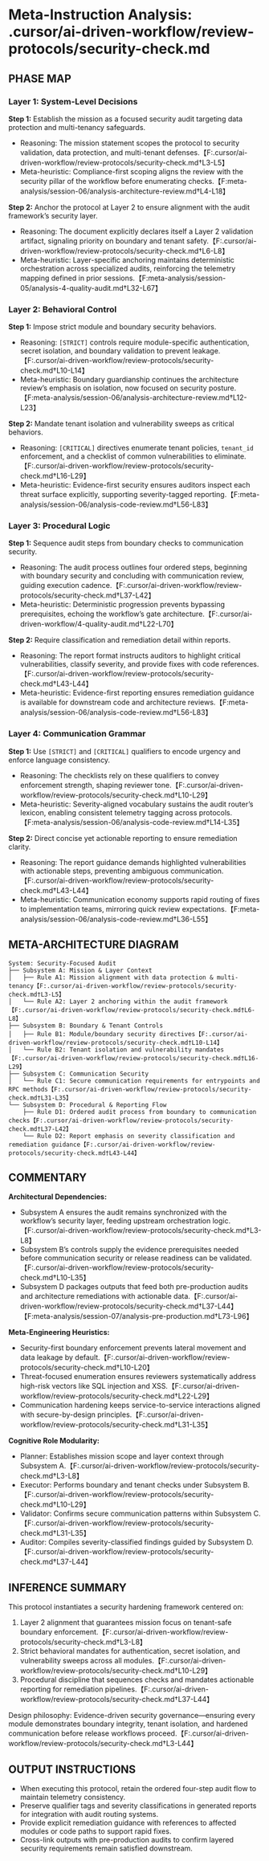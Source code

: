 # Meta-Instruction Analysis: .cursor/ai-driven-workflow/review-protocols/security-check.md

## PHASE MAP
### Layer 1: System-Level Decisions
**Step 1:** Establish the mission as a focused security audit targeting data protection and multi-tenancy safeguards.
- Reasoning: The mission statement scopes the protocol to security validation, data protection, and multi-tenant defenses.【F:.cursor/ai-driven-workflow/review-protocols/security-check.md†L3-L5】
- Meta-heuristic: Compliance-first scoping aligns the review with the security pillar of the workflow before enumerating checks.【F:meta-analysis/session-06/analysis-architecture-review.md†L4-L18】

**Step 2:** Anchor the protocol at Layer 2 to ensure alignment with the audit framework’s security layer.
- Reasoning: The document explicitly declares itself a Layer 2 validation artifact, signaling priority on boundary and tenant safety.【F:.cursor/ai-driven-workflow/review-protocols/security-check.md†L6-L8】
- Meta-heuristic: Layer-specific anchoring maintains deterministic orchestration across specialized audits, reinforcing the telemetry mapping defined in prior sessions.【F:meta-analysis/session-05/analysis-4-quality-audit.md†L32-L67】

### Layer 2: Behavioral Control
**Step 1:** Impose strict module and boundary security behaviors.
- Reasoning: `[STRICT]` controls require module-specific authentication, secret isolation, and boundary validation to prevent leakage.【F:.cursor/ai-driven-workflow/review-protocols/security-check.md†L10-L14】
- Meta-heuristic: Boundary guardianship continues the architecture review’s emphasis on isolation, now focused on security posture.【F:meta-analysis/session-06/analysis-architecture-review.md†L12-L23】

**Step 2:** Mandate tenant isolation and vulnerability sweeps as critical behaviors.
- Reasoning: `[CRITICAL]` directives enumerate tenant policies, `tenant_id` enforcement, and a checklist of common vulnerabilities to eliminate.【F:.cursor/ai-driven-workflow/review-protocols/security-check.md†L16-L29】
- Meta-heuristic: Evidence-first security ensures auditors inspect each threat surface explicitly, supporting severity-tagged reporting.【F:meta-analysis/session-06/analysis-code-review.md†L56-L83】

### Layer 3: Procedural Logic
**Step 1:** Sequence audit steps from boundary checks to communication security.
- Reasoning: The audit process outlines four ordered steps, beginning with boundary security and concluding with communication review, guiding execution cadence.【F:.cursor/ai-driven-workflow/review-protocols/security-check.md†L37-L42】
- Meta-heuristic: Deterministic progression prevents bypassing prerequisites, echoing the workflow’s gate architecture.【F:.cursor/ai-driven-workflow/4-quality-audit.md†L22-L70】

**Step 2:** Require classification and remediation detail within reports.
- Reasoning: The report format instructs auditors to highlight critical vulnerabilities, classify severity, and provide fixes with code references.【F:.cursor/ai-driven-workflow/review-protocols/security-check.md†L43-L44】
- Meta-heuristic: Evidence-first reporting ensures remediation guidance is available for downstream code and architecture reviews.【F:meta-analysis/session-06/analysis-code-review.md†L56-L83】

### Layer 4: Communication Grammar
**Step 1:** Use `[STRICT]` and `[CRITICAL]` qualifiers to encode urgency and enforce language consistency.
- Reasoning: The checklists rely on these qualifiers to convey enforcement strength, shaping reviewer tone.【F:.cursor/ai-driven-workflow/review-protocols/security-check.md†L10-L29】
- Meta-heuristic: Severity-aligned vocabulary sustains the audit router’s lexicon, enabling consistent telemetry tagging across protocols.【F:meta-analysis/session-06/analysis-code-review.md†L14-L35】

**Step 2:** Direct concise yet actionable reporting to ensure remediation clarity.
- Reasoning: The report guidance demands highlighted vulnerabilities with actionable steps, preventing ambiguous communication.【F:.cursor/ai-driven-workflow/review-protocols/security-check.md†L43-L44】
- Meta-heuristic: Communication economy supports rapid routing of fixes to implementation teams, mirroring quick review expectations.【F:meta-analysis/session-06/analysis-code-review.md†L36-L55】

## META-ARCHITECTURE DIAGRAM
```
System: Security-Focused Audit
├── Subsystem A: Mission & Layer Context
│   ├── Rule A1: Mission alignment with data protection & multi-tenancy【F:.cursor/ai-driven-workflow/review-protocols/security-check.md†L3-L5】
│   └── Rule A2: Layer 2 anchoring within the audit framework【F:.cursor/ai-driven-workflow/review-protocols/security-check.md†L6-L8】
├── Subsystem B: Boundary & Tenant Controls
│   ├── Rule B1: Module/boundary security directives【F:.cursor/ai-driven-workflow/review-protocols/security-check.md†L10-L14】
│   └── Rule B2: Tenant isolation and vulnerability mandates【F:.cursor/ai-driven-workflow/review-protocols/security-check.md†L16-L29】
├── Subsystem C: Communication Security
│   └── Rule C1: Secure communication requirements for entrypoints and RPC methods【F:.cursor/ai-driven-workflow/review-protocols/security-check.md†L31-L35】
└── Subsystem D: Procedural & Reporting Flow
    ├── Rule D1: Ordered audit process from boundary to communication checks【F:.cursor/ai-driven-workflow/review-protocols/security-check.md†L37-L42】
    └── Rule D2: Report emphasis on severity classification and remediation guidance【F:.cursor/ai-driven-workflow/review-protocols/security-check.md†L43-L44】
```

## COMMENTARY
**Architectural Dependencies:**
- Subsystem A ensures the audit remains synchronized with the workflow’s security layer, feeding upstream orchestration logic.【F:.cursor/ai-driven-workflow/review-protocols/security-check.md†L3-L8】
- Subsystem B’s controls supply the evidence prerequisites needed before communication security or release readiness can be validated.【F:.cursor/ai-driven-workflow/review-protocols/security-check.md†L10-L35】
- Subsystem D packages outputs that feed both pre-production audits and architecture remediations with actionable data.【F:.cursor/ai-driven-workflow/review-protocols/security-check.md†L37-L44】【F:meta-analysis/session-07/analysis-pre-production.md†L73-L96】

**Meta-Engineering Heuristics:**
- Security-first boundary enforcement prevents lateral movement and data leakage by default.【F:.cursor/ai-driven-workflow/review-protocols/security-check.md†L10-L20】
- Threat-focused enumeration ensures reviewers systematically address high-risk vectors like SQL injection and XSS.【F:.cursor/ai-driven-workflow/review-protocols/security-check.md†L22-L29】
- Communication hardening keeps service-to-service interactions aligned with secure-by-design principles.【F:.cursor/ai-driven-workflow/review-protocols/security-check.md†L31-L35】

**Cognitive Role Modularity:**
- Planner: Establishes mission scope and layer context through Subsystem A.【F:.cursor/ai-driven-workflow/review-protocols/security-check.md†L3-L8】
- Executor: Performs boundary and tenant checks under Subsystem B.【F:.cursor/ai-driven-workflow/review-protocols/security-check.md†L10-L29】
- Validator: Confirms secure communication patterns within Subsystem C.【F:.cursor/ai-driven-workflow/review-protocols/security-check.md†L31-L35】
- Auditor: Compiles severity-classified findings guided by Subsystem D.【F:.cursor/ai-driven-workflow/review-protocols/security-check.md†L37-L44】

## INFERENCE SUMMARY
This protocol instantiates a security hardening framework centered on:
1. Layer 2 alignment that guarantees mission focus on tenant-safe boundary enforcement.【F:.cursor/ai-driven-workflow/review-protocols/security-check.md†L3-L8】
2. Strict behavioral mandates for authentication, secret isolation, and vulnerability sweeps across all modules.【F:.cursor/ai-driven-workflow/review-protocols/security-check.md†L10-L29】
3. Procedural discipline that sequences checks and mandates actionable reporting for remediation pipelines.【F:.cursor/ai-driven-workflow/review-protocols/security-check.md†L37-L44】

Design philosophy: Evidence-driven security governance—ensuring every module demonstrates boundary integrity, tenant isolation, and hardened communication before release workflows proceed.【F:.cursor/ai-driven-workflow/review-protocols/security-check.md†L3-L44】

## OUTPUT INSTRUCTIONS
- When executing this protocol, retain the ordered four-step audit flow to maintain telemetry consistency.
- Preserve qualifier tags and severity classifications in generated reports for integration with audit routing systems.
- Provide explicit remediation guidance with references to affected modules or code paths to support rapid fixes.
- Cross-link outputs with pre-production audits to confirm layered security requirements remain satisfied downstream.
